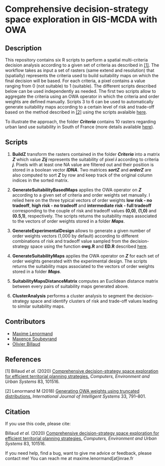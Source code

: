 Comprehensive decision-strategy space exploration in GIS-MCDA with OWA
========================================================================

## Description

This repository contains six R scripts to perform a spatial multi-criteria decision analysis according to a given set of criteria as described in [[1]](https://www.sciencedirect.com/science/article/pii/S0198971520302490). The workflow takes as input a set of rasters (same extend and resolution) that (spatially) represents the criteria used to build suitability maps on which the final decision will be based. For each criteria, a pixel contains a value ranging from 0 (not suitable) to 1 (suitable). The different scripts described below can be used independently as needed. The first two scripts allow to aggregate the criteria using an OWA operator in which the criteria and order weights are defined manually. Scripts 3 to 6 can be used to automatically generate suitability maps according to a certain level of risk and trade-off based on the method described in [[2]](https://onlinelibrary.wiley.com/doi/full/10.1002/int.21963) using the scripts avalaible [here](https://www.maximelenormand.com/Codes#owacode). 

To illustrate the approach, the folder ***Criteria*** contains 10 rasters regarding urban land use suitability in South of France (more details available [here](https://www.maximelenormand.com/Publications#gismcdaowapaper)).

## Scripts

1. **BuildZ** transform the rasters contained in the folder ***Criteria*** into a matrix ***Z*** which value ***Zij*** represents the suitability of pixel ***i*** according to criteria ***j***. Pixels with at least one NA value are filtered out and their position is stored in a boolean vector ***IDNA***. Two matrices ***sortZ*** and ***orderZ*** are also computed to sort ***Z*** by row and keep track of the original column indices in the sorted matrix.  

2. **GenerateSuitabilityBasedMaps** applies the OWA operator on ***Z*** according to a given set of criteria and order weights set manually. I relied here on the three typical vectors of order weights **low risk - no tradeoff**, **high risk - no tradeoff** and **intermediate risk - full tradeoff** corresponding to the couple of risk and tradeoff values **(0,0)**, **(1,0)** and **(0.5,1)**, respectively. The scripts returns the suitability maps associated to the vectors of order weights stored in a folder ***Maps***.

3. **GenerateExperimentalDesign** allows to generate a given number of order weights vectors (1,000 by default) according to different combinations of risk and tradeoff value sampled from the decision-strategy space using the function **owg.R** and **ED.R** described [here](https://www.maximelenormand.com/Codes#owacode).  

4. **GenerateSuitabilityMaps** applies the OWA operator on ***Z*** for each set of order weights generated with the experimental design. The scripts returns the suitability maps associated to the vectors of order weights stored in a folder ***Maps***.

5. **SuitabilityMapsDistanceMatrix** computes an Euclidean distance matrix between every pairs of suitability maps generated above. 

6. **ClusterAnalysis** performs a cluster analysis to segment the decision-strategy space and identify clusters of risk and trade-off values leading to similar suitability maps. 

## Contributors

- [Maxime Lenormand](https://www.maximelenormand.com/)
- [Maxence Soubeyrand](https://fr.linkedin.com/in/maxence-soubeyrand-058052113)
- [Olivier Billaud](https://www.researchgate.net/profile/Olivier_Billaud)

## References

[1] Billaud *et al.* (2020) [Comprehensive decision-strategy space exploration for efficient territorial planning strategies.](https://www.sciencedirect.com/science/article/pii/S0198971520302490) *Computers, Environment and Urban Systems* 83, 101516.  

[2] Lenormand M (2018) [Generating OWA weights using truncated distributions.](https://www.maximelenormand.com/Publications#owapaper) *International Journal of Intelligent Systems* 33, 791–801.

## Citation

If you use this code, please cite:

Billaud *et al.* (2020) [Comprehensive decision-strategy space exploration for efficient territorial planning strategies.](https://www.sciencedirect.com/science/article/pii/S0198971520302490) *Computers, Environment and Urban Systems* 83, 101516. 

If you need help, find a bug, want to give me advice or feedback, please contact me!
You can reach me at maxime.lenormand[at]inrae.fr
